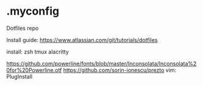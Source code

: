 # .myconfig
Dotfiles repo

Install guide:
https://www.atlassian.com/git/tutorials/dotfiles

install:
zsh tmux alacritty 

https://github.com/powerline/fonts/blob/master/Inconsolata/Inconsolata%20for%20Powerline.otf
https://github.com/sorin-ionescu/prezto
vim: PlugInstall
